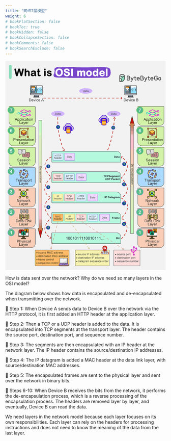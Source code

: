```yaml
---
title: "网络7层模型"
weight: 6
# bookFlatSection: false
# bookToc: true
# bookHidden: false
# bookCollapseSection: false
# bookComments: false
# bookSearchExclude: false
---
```


![TCP状态变化图](/img/network/what-is-osi-model.gif)

How is data sent over the network? Why do we need so many layers in the OSI model?

The diagram below shows how data is encapsulated and de-encapsulated when transmitting over the network.

🔹 Step 1: When Device A sends data to Device B over the network via the HTTP protocol, it is first added an HTTP header at the application layer.

🔹 Step 2: Then a TCP or a UDP header is added to the data. It is encapsulated into TCP segments at the transport layer. The header contains the source port, destination port, and sequence number.

🔹 Step 3: The segments are then encapsulated with an IP header at the network layer. The IP header contains the source/destination IP addresses.

🔹 Step 4: The IP datagram is added a MAC header at the data link layer, with source/destination MAC addresses.

🔹 Step 5: The encapsulated frames are sent to the physical layer and sent over the network in binary bits.

🔹 Steps 6-10: When Device B receives the bits from the network, it performs the de-encapsulation process, which is a reverse processing of the encapsulation process. The headers are removed layer by layer, and eventually, Device B can read the data.

We need layers in the network model because each layer focuses on its own responsibilities. Each layer can rely on the headers for processing instructions and does not need to know the meaning of the data from the last layer.